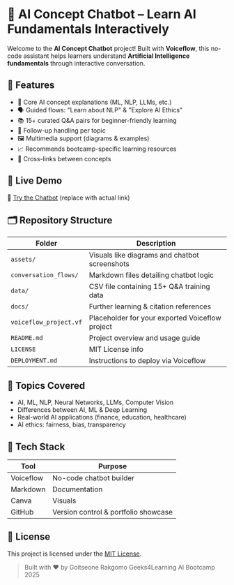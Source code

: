 # 🤖 AI Concept Chatbot – Learn AI Fundamentals Interactively

Welcome to the **AI Concept Chatbot** project! Built with **Voiceflow**, this no-code assistant helps learners understand **Artificial Intelligence fundamentals** through interactive conversation.

## 🌟 Features

- 🧠 Core AI concept explanations (ML, NLP, LLMs, etc.)
- 🗣️ Guided flows: "Learn about NLP" & "Explore AI Ethics"
- 📚 15+ curated Q&A pairs for beginner-friendly learning
- 🔁 Follow-up handling per topic
- 🖼️ Multimedia support (diagrams & examples)
- 📈 Recommends bootcamp-specific learning resources
- 🔗 Cross-links between concepts

## 📌 Live Demo

🔗 [Try the Chatbot](https://your-public-voiceflow-link.com) (replace with actual link)

## 🗂️ Repository Structure

| Folder | Description |
|--------|-------------|
| `assets/` | Visuals like diagrams and chatbot screenshots |
| `conversation_flows/` | Markdown files detailing chatbot logic |
| `data/` | CSV file containing 15+ Q&A training data |
| `docs/` | Further learning & citation references |
| `voiceflow_project.vf` | Placeholder for your exported Voiceflow project |
| `README.md` | Project overview and usage guide |
| `LICENSE` | MIT License info |
| `DEPLOYMENT.md` | Instructions to deploy via Voiceflow |

## 🧠 Topics Covered

- AI, ML, NLP, Neural Networks, LLMs, Computer Vision
- Differences between AI, ML & Deep Learning
- Real-world AI applications (finance, education, healthcare)
- AI ethics: fairness, bias, transparency

## 🧪 Tech Stack

| Tool | Purpose |
|------|---------|
| Voiceflow | No-code chatbot builder |
| Markdown | Documentation |
| Canva | Visuals |
| GitHub | Version control & portfolio showcase |

## 📝 License

This project is licensed under the [MIT License](LICENSE).

> Built with ❤️ by Goitseone Rakgomo
> Geeks4Learning AI Bootcamp 2025